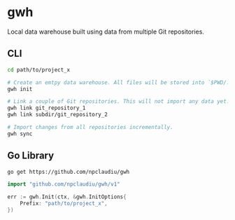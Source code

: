 # gwh

Local data warehouse built using data from multiple Git repositories.

## CLI

```sh
cd path/to/project_x

# Create an emtpy data warehouse. All files will be stored into `$PWD/.gwh`.
gwh init

# Link a couple of Git repositories. This will not import any data yet.
gwh link git_repository_1
gwh link subdir/git_repository_2

# Import changes from all repositories incrementally.
gwh sync
```

## Go Library

```sh
go get https://github.com/npclaudiu/gwh
```

```go
import "github.com/npclaudiu/gwh/v1"

err := gwh.Init(ctx, &gwh.InitOptions{
    Prefix: "path/to/project_x",
})
```
